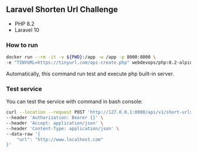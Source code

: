 

## Laravel Shorten Url Challenge

- PHP 8.2
- Laravel 10

### How to run

```bash
docker run --rm -it -v ${PWD}:/app -w /app -p 8000:8000 \
-e "TINYURL=https://tinyurl.com/api-create.php" webdevops/php:8.2-alpine /bin/sh run.sh
```
Automatically,  this command run test and execute php built-in server.


### Test service
You can test the service with command in bash console:
```bash
curl --location --request POST 'http://127.0.0.1:8000/api/v1/short-urls' \
--header 'Authorization: Bearer {}' \
--header 'Accept: application/json' \
--header 'Content-Type: application/json' \
--data-raw '{
    "url": "http://www.localhost.com"
}'
```
